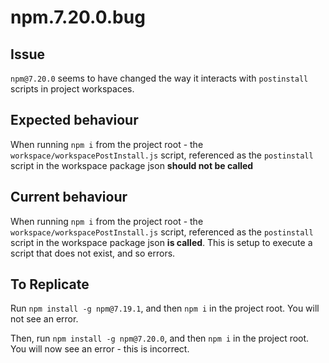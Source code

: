 # npm.7.20.0.bug

## Issue

`npm@7.20.0` seems to have changed the way it interacts with `postinstall` scripts in project workspaces.

## Expected behaviour

When running `npm i` from the project root - the `workspace/workspacePostInstall.js` script, referenced as the `postinstall` script in the workspace package json **should not be called**

## Current behaviour

When running `npm i` from the project root - the `workspace/workspacePostInstall.js` script, referenced as the `postinstall` script in the workspace package json **is called**. This is setup to execute a script that does not exist, and so errors. 


## To Replicate

Run `npm install -g npm@7.19.1`, and then `npm i` in the project root. You will not see an error. 

Then, run `npm install -g npm@7.20.0`, and then `npm i` in the project root. You will now see an error - this is incorrect. 